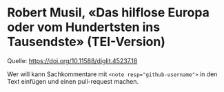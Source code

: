 # Robert Musil, «Das hilflose Europa oder vom Hundertsten ins Tausendste» (TEI-Version)

Quelle: https://doi.org/10.11588/diglit.45237.18

Wer will kann Sachkommentare mit `<note resp="github-username">` in den Text einfügen und einen pull-request machen. 
